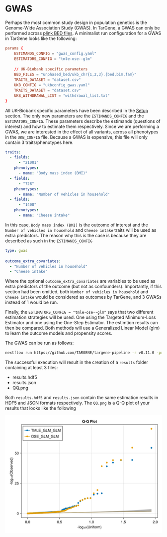 # GWAS

Perhaps the most common study design in population genetics is the Genome-Wide Association Study (GWAS). In TarGene, a GWAS can only be performed across [plink BED files](https://zzz.bwh.harvard.edu/plink/binary.shtml). A minimalist run configuration for a GWAS in TarGene looks like the following:

```conf
params {
    ESTIMANDS_CONFIG = "gwas_config.yaml"
    ESTIMATORS_CONFIG = "tmle-ose--glm"

    // UK-Biobank specific parameters
    BED_FILES = "unphased_bed/ukb_chr{1,2,3}.{bed,bim,fam}"
    TRAITS_DATASET = "dataset.csv"
    UKB_CONFIG = "ukbconfig_gwas.yaml"
    TRAITS_DATASET = "dataset.csv"
    UKB_WITHDRAWAL_LIST = "withdrawal_list.txt"
}
```

All UK-Biobank specific parameters have been described in the [Setup](@ref) section. The only new parameters are the `ESTIMANDS_CONFIG` and the `ESTIMATORS_CONFIG`. These parameters describe the estimands (questions of interest) and how to estimate them respectively. Since we are performing a GWAS, we are interested in the effect of all variants, across all phenotypes in the `UKB_CONFIG` file. Because a GWAS is expensive, this file will only contain 3 traits/phenotypes here.

```yaml
traits:
  - fields:
      - "21001"
    phenotypes:
      - name: "Body mass index (BMI)"
  - fields:
      - "728"
    phenotypes:
      - name: "Number of vehicles in household"
  - fields:
      - "1408"
    phenotypes:
      - name: "Cheese intake"
```

In this case, `Body mass index (BMI)` is the outcome of interest and the `Number of vehicles in household` and `Cheese intake` traits will be used as extra predictors. The reason why this is the case is because they are described as such in the `ESTIMANDS_CONFIG`

```yaml
type: gwas

outcome_extra_covariates:
  - "Number of vehicles in household"
  - "Cheese intake"
```

Where the optional `outcome_extra_covariates` are variables to be used as extra predictors of the outcome (but not as confounders). Importantly, if this section had been omitted, both `Number of vehicles in household` and `Cheese intake` would be considered as outcomes by TarGene, and 3 GWASs instead of 1 would be run.

Finally, the `ESTIMATORS_CONFIG = "tmle-ose--glm"` says that two different estimation strategies will be used. One using the Targeted Minimum-Loss Estimator and one using the One-Step Estimator. The estimtion results can then be compared. Both methods will use a Generalized Linear Model (glm) to learn the outcome models and propensity scores.

The GWAS can be run as follows:

```bash
nextflow run https://github.com/TARGENE/targene-pipeline -r v0.11.0 -profile local
```

The successful execution will result in the creation of a `results` folder containing at least 3 files:

- results.hdf5
- results.json
- QQ.png

Both `results.hdf5` and `results.json` contain the same estimation results in HDF5 and JSON formats respectively. The `QQ.png` is a Q-Q plot of your results that looks like the following

![GWAS_QQ](../assets/gwas_QQ.png)